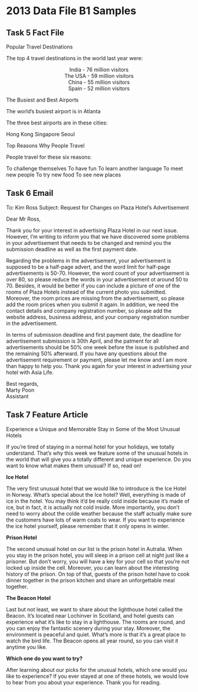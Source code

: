 # 2013 Data File B1 Samples

## Task 5 Fact File

Popular Travel Destinations

The top 4 travel destinations in the world last year were:

<div align="center">

India - 76 million visitors
<br/>
The USA - 59 million visitors
<br/>
China - 55 million visitors
<br/>
Spain - 52 million visitors
<br/>

</div>

The Busiest and Best Airports

The world’s busiest airport is in Atlanta

The three best airports are in these cities:

Hong Kong
Singapore
Seoul

Top Reasons Why People Travel

People travel for these six reasons:

To challenge themselves
To have fun
To learn another language
To meet new people
To try new food
To see new places

## Task 6 Email

To: Kim Ross
Subject: Request for Changes on Plaza Hotel’s Advertisement

Dear Mr Ross,

Thank you for your interest in advertising Plaza Hotel in our next issue. However, I’m writing to inform you that we have discovered some problems in your advertisement that needs to be changed and remind you the submission deadline as well as the first payment date.

Regarding the problems in the advertisement, your advertisement is supposed to be a half-page advert, and the word limit for half-page advertisements is 50-70. However, the word count of your advertisement is over 80, so please reduce the words in your advertisement ot around 50 to 70. Besides, it would be better if you can include a picture of one of the rooms of Plaza Hotels instead of the current photo you submitted. Moreover, the room prices are missing from the advertisement, so please add the room prices when you submit it again. In addition, we need the contact details and company registration number, so please add the website address, business address, and your company registration number in the advertisement.

In terms of submission deadline and first payment date, the deadline for advertisement submission is 30th April, and the patment for all advertisements should be 50% one week before the issue is published and the remaining 50% afterward. If you have any questions about the advertisement requirement or payment, please let me know and I am more than happy to help you. Thank you again for your interest in advertising your hotel with Asia Life.

Best regards, <br/>
Marty Poon <br/>
Assistant <br/>

## Task 7 Feature Article

Experience a Unique and Memorable Stay in Some of the Most Unusual Hotels

If you’re tired of staying in a normal hotel for your holidays, we totally understand. That’s why this week we feature some of the unusual hotels in the world that will give you a totally different and unique experience. Do you want to know what makes them unusual? If so, read on!

**Ice Hotel**

The very first unusual hotel that we would like to introduce is the Ice Hotel in Norway. What’s special about the Ice hotel? Well, everything is made of ice in the hotel. You may think it’d be really cold inside because it’s made of ice, but in fact, it is actually not cold inside. More importantly, you don’t need to worry about the colde weather because the staff actually make sure the customers have lots of warm coats to wear. If you want to experience the ice hotel yourself, please remember that it only opens in winter.

**Prison Hotel**

The second unusual hotel on our list is the prison hotel in Autralia. When you stay in the prison hotel, you will sleep in a prison cell at night just like a prisoner. But don’t worry, you will have a key for your cell so that you’re not locked up inside the cell. Moreover, you can learn about the interesting history of the prison. On top of that, guests of the prison hotel have to cook dinner together in the prison kitchen and share an unforgettable meal together.

**The Beacon Hotel**

Last but not least, we want to share about the lighthouse hotel called the Beacon. It’s located near Lochinver in Scotland, and hotel guests can experience what it’s like to stay in a lighthouse. The rooms are round, and you can enjoy the fantastic scenery during your stay. Moreover, the environment is peaceful and quiet. What’s more is that it’s a great place to watch the bird life. The Beacon opens all year round, so you can visit it anytime you like.

**Which one do you want to try?**

After learning about our picks for the unusual hotels, which one would you like to experience? If you ever stayed at one of these hotels, we would love to hear from you about your experience. Thank you for reading.
